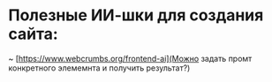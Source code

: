 # Полезные ИИ-шки для создания сайта:

~ [https://www.webcrumbs.org/frontend-ai](Можно задать промт конкретного элемемнта и получить результат?)
